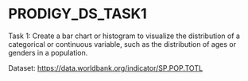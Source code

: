 # PRODIGY_DS_TASK1

Task 1:
 Create a bar chart or histogram to visualize the distribution of a categorical or continuous variable, such as the distribution of ages or genders in a population.

Dataset: https://data.worldbank.org/indicator/SP.POP.TOTL
